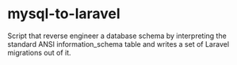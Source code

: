 # mysql-to-laravel
Script that reverse engineer a database schema by interpreting the standard ANSI information_schema table and writes a set of Laravel migrations out of it.
